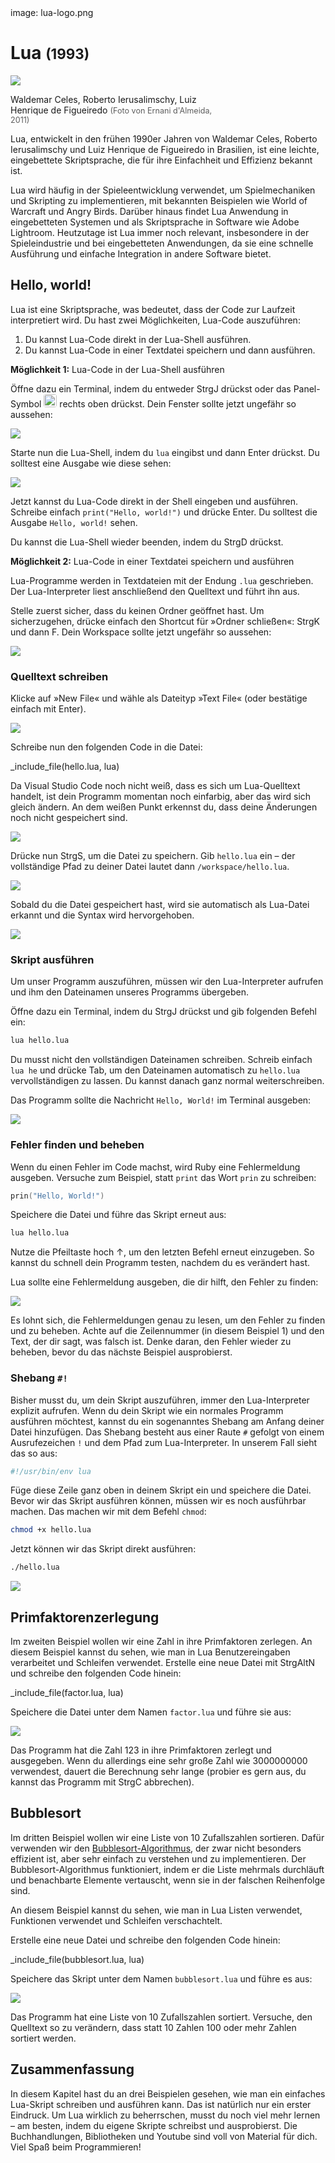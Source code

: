 <div class='meta'>
image: lua-logo.png
</div>

# Lua <span style='font-size: 80%;'>(1993)</span>

<div class='floatright' style='width: 24em;'>
    <img src='lua-team.webp'>
    <p>
        Waldemar Celes, Roberto Ierusalimschy, Luiz Henrique de Figueiredo
        <span style='font-size: 90%; opacity: 0.7;'>(Foto von Ernani d'Almeida, 2011)</span>
    </p>
</div>

<p class='abstract'>
Lua, entwickelt in den frühen 1990er Jahren von Waldemar Celes, Roberto Ierusalimschy und Luiz Henrique de Figueiredo in Brasilien, ist eine leichte, eingebettete Skriptsprache, die für ihre Einfachheit und Effizienz bekannt ist.
</p>

Lua wird häufig in der Spieleentwicklung verwendet, um Spielmechaniken und Skripting zu implementieren, mit bekannten Beispielen wie World of Warcraft und Angry Birds. Darüber hinaus findet Lua Anwendung in eingebetteten Systemen und als Skriptsprache in Software wie Adobe Lightroom. Heutzutage ist Lua immer noch relevant, insbesondere in der Spieleindustrie und bei eingebetteten Anwendungen, da sie eine schnelle Ausführung und einfache Integration in andere Software bietet.

<!-- ## Eigenschaften

- **Leichtgewichtig**: Lua ist eine leichte Sprache, die wenig Speicher und Ressourcen benötigt.
- **Effizient**: Lua ist eine effiziente Sprache, die schnell ausgeführt wird und eine hohe Leistung bietet.
- **Leistungsfähig**: Lua bietet eine Vielzahl von Funktionen und Bibliotheken, die die Entwicklung von Anwendungen erleichtern.
- **Einfache Integration**: Lua kann leicht in Anwendungen eingebettet werden und bietet eine einfache API für die Kommunikation mit anderen Programmiersprachen.
- **Dynamische Typisierung**: Lua ist eine dynamisch typisierte Sprache, was bedeutet, dass Variablen ihren Datentyp zur Laufzeit ändern können.
- **Funktional**: Lua ist eine funktionale Programmiersprache, die auf der Verwendung von Funktionen als Grundbausteine von Programmen basiert. -->

## Hello, world!

Lua ist eine Skriptsprache, was bedeutet, dass der Code zur Laufzeit interpretiert wird. Du hast zwei Möglichkeiten, Lua-Code auszuführen:

1. Du kannst Lua-Code direkt in der Lua-Shell ausführen.
2. Du kannst Lua-Code in einer Textdatei speichern und dann ausführen.

**Möglichkeit 1:** Lua-Code in der Lua-Shell ausführen

Öffne dazu ein Terminal, indem du entweder <span class='key'>Strg</span><span class='key'>J</span> drückst oder das Panel-Symbol <img src='../basics/panel.webp' style='border-radius: 4px; height: 1.5em;'> rechts oben drückst. Dein Fenster sollte jetzt ungefähr so aussehen:

<img class='full' src='code-with-terminal.webp'>

Starte nun die Lua-Shell, indem du `lua` eingibst und dann <span class='key'>Enter</span> drückst. Du solltest eine Ausgabe wie diese sehen:

<img class='full' src='lua-shell.webp'>

Jetzt kannst du Lua-Code direkt in der Shell eingeben und ausführen. Schreibe einfach `print("Hello, world!")` und drücke <span class='key'>Enter</span>. Du solltest die Ausgabe `Hello, world!` sehen.

Du kannst die Lua-Shell wieder beenden, indem du <span class='key'>Strg</span><span class='key'>D</span> drückst.

**Möglichkeit 2:** Lua-Code in einer Textdatei speichern und ausführen

Lua-Programme werden in Textdateien mit der Endung `.lua` geschrieben. Der Lua-Interpreter liest anschließend den Quelltext und führt ihn aus.

Stelle zuerst sicher, dass du keinen Ordner geöffnet hast. Um sicherzugehen, drücke einfach den Shortcut für »Ordner schließen«: <span class='key'>Strg</span><span class='key'>K</span> und dann <span class='key'>F</span>. Dein Workspace sollte jetzt ungefähr so aussehen:

<img class='full' src='fresh-start.webp'>

### Quelltext schreiben

Klicke auf »New File« und wähle als Dateityp »Text File« (oder bestätige einfach mit <span class='key'>Enter</span>).

<img class='full' src='choose-filename.webp'>

Schreibe nun den folgenden Code in die Datei:

_include_file(hello.lua, lua)

Da Visual Studio Code noch nicht weiß, dass es sich um Lua-Quelltext handelt, ist dein Programm momentan noch einfarbig, aber das wird sich gleich ändern. An dem weißen Punkt erkennst du, dass deine Änderungen noch nicht gespeichert sind.

<img class='full' src='no-syntax-highlighting.webp'>

Drücke nun <span class='key'>Strg</span><span class='key'>S</span>, um die Datei zu speichern. Gib `hello.lua` ein – der vollständige Pfad zu deiner Datei lautet dann `/workspace/hello.lua`.

<img class='full' src='enter-filename.webp'>

Sobald du die Datei gespeichert hast, wird sie automatisch als Lua-Datei erkannt und die Syntax wird hervorgehoben.

<img class='full' src='syntax-highlighting.webp'>

### Skript ausführen

Um unser Programm auszuführen, müssen wir den Lua-Interpreter aufrufen und ihm den Dateinamen unseres Programms übergeben.

Öffne dazu ein Terminal, indem du <span class='key'>Strg</span><span class='key'>J</span> drückst und gib folgenden Befehl ein:

```bash
lua hello.lua
```

<div class='hint'>
Du musst nicht den vollständigen Dateinamen schreiben. Schreib einfach <code>lua he</code> und drücke <span class='key'>Tab</span>, um den Dateinamen automatisch zu <code>hello.lua</code> vervollständigen zu lassen. Du kannst danach ganz normal weiterschreiben.
</div>

Das Programm sollte die Nachricht `Hello, World!` im Terminal ausgeben:

<img class='full' src='hello.webp'>

### Fehler finden und beheben

Wenn du einen Fehler im Code machst, wird Ruby eine Fehlermeldung ausgeben. Versuche zum Beispiel, statt `print` das Wort `prin` zu schreiben:

```lua
prin("Hello, World!")
```

Speichere die Datei und führe das Skript erneut aus:

```bash
lua hello.lua
```

<div class='hint'>
Nutze die Pfeiltaste hoch <span class='key'>↑</span>, um den letzten Befehl erneut einzugeben. So kannst du schnell dein Programm testen, nachdem du es verändert hast.
</div>

Lua sollte eine Fehlermeldung ausgeben, die dir hilft, den Fehler zu finden:

<img class='full' src='hello-error.webp'>

Es lohnt sich, die Fehlermeldungen genau zu lesen, um den Fehler zu finden und zu beheben. Achte auf die Zeilennummer (in diesem Beispiel 1) und den Text, der dir sagt, was falsch ist. Denke daran, den Fehler wieder zu beheben, bevor du das nächste Beispiel ausprobierst.

### Shebang `#!`

Bisher musst du, um dein Skript auszuführen, immer den Lua-Interpreter explizit aufrufen. Wenn du dein Skript wie ein normales Programm ausführen möchtest, kannst du ein sogenanntes Shebang am Anfang deiner Datei hinzufügen. Das Shebang besteht aus einer Raute `#` gefolgt von einem Ausrufezeichen `!` und dem Pfad zum Lua-Interpreter. In unserem Fall sieht das so aus:

```lua
#!/usr/bin/env lua
```

Füge diese Zeile ganz oben in deinem Skript ein und speichere die Datei. Bevor wir das Skript ausführen können, müssen wir es noch ausführbar machen. Das machen wir mit dem Befehl `chmod`:

```bash
chmod +x hello.lua
```
Jetzt können wir das Skript direkt ausführen:

```bash
./hello.lua
```

<img class='full' src='shebang.webp'>

## Primfaktorenzerlegung

Im zweiten Beispiel wollen wir eine Zahl in ihre Primfaktoren zerlegen.
An diesem Beispiel kannst du sehen, wie man in Lua Benutzereingaben verarbeitet und Schleifen verwendet.
Erstelle eine neue Datei mit <span class='key'>Strg</span><span class='key'>Alt</span><span class='key'>N</span> und schreibe den folgenden Code hinein:

_include_file(factor.lua, lua)

Speichere die Datei unter dem Namen `factor.lua` und führe sie aus:

<img class='full' src='try-factor.webp'>

Das Programm hat die Zahl 123 in ihre Primfaktoren zerlegt und ausgegeben. Wenn du allerdings eine sehr große Zahl wie 3000000000 verwendest, dauert die Berechnung sehr lange (probier es gern aus, du kannst das Programm mit <span class='key'>Strg</span><span class='key'>C</span> abbrechen).

## Bubblesort

Im dritten Beispiel wollen wir eine Liste von 10 Zufallszahlen sortieren. Dafür verwenden wir den [Bubblesort-Algorithmus](https://de.wikipedia.org/wiki/Bubblesort), der zwar nicht besonders effizient ist, aber sehr einfach zu verstehen und zu implementieren. Der Bubblesort-Algorithmus funktioniert, indem er die Liste mehrmals durchläuft und benachbarte Elemente vertauscht, wenn sie in der falschen Reihenfolge sind.

An diesem Beispiel kannst du sehen, wie man in Lua Listen verwendet, Funktionen verwendet und Schleifen verschachtelt.

Erstelle eine neue Datei und schreibe den folgenden Code hinein:

_include_file(bubblesort.lua, lua)

Speichere das Skript unter dem Namen `bubblesort.lua` und führe es aus:

<img class='full' src='bubblesort.webp'>

Das Programm hat eine Liste von 10 Zufallszahlen sortiert. Versuche, den Quelltext so zu verändern, dass statt 10 Zahlen 100 oder mehr Zahlen sortiert werden.

## Zusammenfassung

In diesem Kapitel hast du an drei Beispielen gesehen, wie man ein einfaches Lua-Skript schreiben und ausführen kann. Das ist natürlich nur ein erster Eindruck. Um Lua wirklich zu beherrschen, musst du noch viel mehr lernen – am besten, indem du eigene Skripte schreibst und ausprobierst. Die Buchhandlungen, Bibliotheken und Youtube sind voll von Material für dich. Viel Spaß beim Programmieren!
